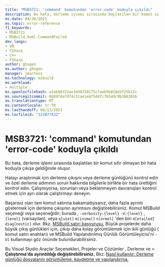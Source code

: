 ```yaml
---
title: "MSB3721: 'command' komutundan 'error-code' koduyla çıkıldı"
description: Bu hata, derleme işlemi sırasında başlatılan bir komut sıfır olmayan bir hata koduyla çıkışa geldiğinde oluşur.
ms.date: 04/30/2021
ms.topic: error-reference
f1_keywords:
- MSB3721
- MSBuild.Xaml.CommandFailed
dev_langs:
- VB
- CSharp
- C++
- FSharp
author: ghogen
ms.author: ghogen
manager: jmartens
ms.technology: msbuild
ms.workload:
- multiple
ms.openlocfilehash: a1ab80322ae3dd8750175cfaeb9b018ebf25b12c
ms.sourcegitcommit: 68897da7d74c31ae1ebf5d47c7b5ddc9b108265b
ms.translationtype: MT
ms.contentlocale: tr-TR
ms.lasthandoff: 08/13/2021
ms.locfileid: "122077432"
---
```

# <a name="msb3721-the-command-command-exited-with-code-error-code"></a>MSB3721: 'command' komutundan 'error-code' koduyla çıkıldı

Bu hata, derleme işlemi sırasında başlatılan bir komut sıfır olmayan bir hata koduyla çıkışa geldiğinde oluşur.

Hatayı araştırmak için derleme çıkışını veya derleme günlüğünü kontrol edin ve özel derleme adımının sorun hakkında bilgilerle birlikte bir hata ürettiğini kontrol edin. Çalışmıyorsa, sorunları veya beklenmeyen davranışları kontrol etmek için ayrı olarak çalıştırmayı deneyin.

Başarısız olan tam komut satırına bakamadıysanız, daha fazla ayrıntı göstermek için derleme çıkışının ayrıntısını değiştirebilirsiniz. Komut MSBuild seçeneği veya seçeneğidir; burada , `-verbosity:{level}` `-V:{level}` , `{level}` (varsayılan), veya `q[uiet]` `m[inimal]` `n[ormal]` 'den biri `d[etailed]` `diag[nostic]` olur. Bkz. [MSBuild satırı başvurusu.](../msbuild-command-line-reference.md) Büyük projelerde daha büyük çıkış günlükleri için, çıkışı daha kolay görüntülemek için ikili günlüğü ( komut satırı anahtarı) ve MSBuild Yapılandırılmış Günlük Görüntüleyicisi'ni `-bl` kullanmayı göz önünde bulundurabilirsiniz. [](https://msbuildlog.com/)

Bu Visual Studio Araçlar Seçenekleri, Projeler ve Çözümler , Derleme ve  >   **Çalıştırma'da** **ayrıntılılığı değiştirebilirsiniz.** Bkz. [Nasıl kullanılır: Derleme günlüğü dosyalarını görüntüleme, kaydetme ve yapılandırma.](../../ide/how-to-view-save-and-configure-build-log-files.md#to-change-the-amount-of-information-included-in-the-build-log)
